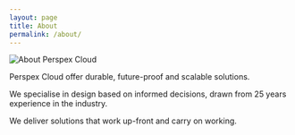 ```yaml
---
layout: page
title: About
permalink: /about/
---
```


![About Perspex Cloud](../img/13003B98-F82D-41B4-8E9A-F40CC255EA57.jpeg "About Perspex Cloud")

Perspex Cloud offer durable, future-proof and scalable solutions.

We specialise in design based on informed decisions, drawn from 25 years experience in the industry.

We deliver solutions that work up-front and carry on working.
  
